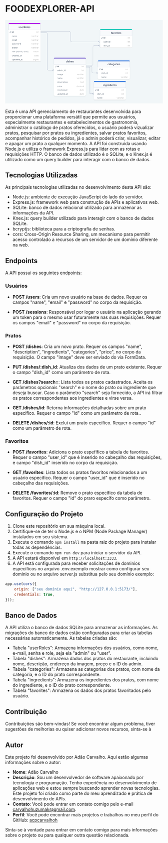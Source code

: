 # FOODEXPLORER-API
![Estrutura do bando de dados](src/assets/draw-table.png)


Esta é uma API gerenciamento de restaurantes  desenvolvida para proporcionar uma plataforma versátil que permite aos usuários, especialmente restaurantes e estabelecimentos de gastronomia, administrar o catálogo de pratos oferecidos, o usuário poderá vizualizar pratos, pesquisar por pratos ou ingredientes, salvar pratos favoritos, acompanhar histórico de pedidos, já o admin  poderá criar, visualizar, editar e apagar um prato a qualquer momento. A API foi construída usando Node.js e utiliza o framework Express.js para lidar com as rotas e requisições HTTP. O banco de dados utilizado é o SQLite, e o Knex.js é utilizado como um query builder para interagir com o banco de dados.


## Tecnologias Utilizadas

As principais tecnologias utilizadas no desenvolvimento desta API são:

- Node.js: ambiente de execução JavaScript do lado do servidor.
- Express.js: framework web para construção de APIs e aplicativos web.
- SQLite: banco de dados relacional utilizado para armazenar as informações da API.
- Knex.js: query builder utilizado para interagir com o banco de dados SQLite.
- bcryptjs: biblioteca para a criptografia de senhas.
- cors: Cross-Origin Resource Sharing, um mecanismo para permitir acesso controlado a recursos de um servidor de um domínio diferente na web.


## Endpoints

A API possui os seguintes endpoints:

### Usuários

- **POST /users**: Cria um novo usuário na base de dados. Requer os campos "name", "email" e "password" no corpo da requisição.

- **POST /sessions**: Responsável por logar o usuário na aplicação gerando um token para o mesmo usar futuramente nas suas requisições. Requer os campos "email" e "password" no corpo da requisição.

### Pratos

- **POST /dishes**: Cria um  novo prato. Requer os campos  "name", "description", "ingredients", "categories", "price",  no corpo da requisição. O campo "image" deve ser enviado do via FormData.

- **PUT /dishes/:dish_id**: Atualiza dos dados de um prato existente. Requer o campo "dish_id" como um parâmetro de rota.

- **GET /dishes?search=**: Lista todos os pratos cadastrados. Aceita os parâmetros opcionais "search" e o nome do prato ou ingrediente que deseja buscar. Caso o parâmetro "search" seja fornecido, a API irá filtrar os pratos correspondentes aos ingredientes e virse versa.

- **GET /dishes/id**: Retorna informações detalhadas sobre um prato específico. Requer o campo "id" como um parâmetro de rota..

- **DELETE /dishes/:id**: Exclui um prato específico. Requer o campo "id" como um parâmetro de rota.

### Favoritos

- **POST /favorites**: Adiciona o prato espefífico a tabela de favoritos. Requer o campo "user_id" que é inserido no cabeçalho das requisições, e campo  "dish_id" inserido no corpo da requisição.

- **GET /favorites**: Lista todos os pratos favoritos relacionados a um usuário específico. Requer o campo "user_id" que é inserido no cabeçalho das requisições.
 
- **DELETE /favorites/:id**: Remove o prato específico da tabela de favoritos. Requer o campo "id" do praro específo como parâmetro.

## Configuração do Projeto

1. Clone este repositório em sua máquina local.
2. Certifique-se de ter o Node.js e o NPM (Node Package Manager) instalados em seu sistema.
3. Execute o comando `npm install` na pasta raiz do projeto para instalar todas as dependências.
4. Execute o comando `npm run dev` para iniciar o servidor da API.
5. A API estará disponível em `http://localhost:3333`.
6. A API está configurada para receber solicitações de dominios especificos no arquivo .env.exemplo mostrar como configurar seu dominio ou no arquivo server.js substitua pelo seu domínio exemplo:

```javascript
app.use(cors({
    origin: ["seu domínio aqui", "http://127.0.0.1:5173/"],
    credentials: true,
}));
```

## Banco de Dados

A API utiliza o banco de dados SQLite para armazenar as informações. As migrações do banco de dados estão configuradas para criar as tabelas necessárias automaticamente. As tabelas criadas são:

- Tabela "userRoles": Armazena informações dos usuários, como nome, e-mail, senha e role, seja ela "admin" ou "user".
- Tabela "dishes": Armazena dados dos pratos do restaurante, incluindo nome, descrição, endereço da imagem, preço e o ID do admin.
- Tabela "categories": Armazena as categorias dos pratos, com nome da categoria, e o ID do prato correspondente.
- Tabela "ingredients": Armazena os ingredientes dos pratos, com nome do ingrediente, e o ID do prato correspondente.
- Tabela "favorites": Armazena os dados dos pratos favoritados pelo usuário.

## Contribuição

Contribuições são bem-vindas! Se você encontrar algum problema, tiver sugestões de melhorias ou quiser adicionar novos recursos, sinta-se à

## Autor

Este projeto foi desenvolvido por Adão Carvalho. Aqui estão algumas informações sobre o autor:

- **Nome**: Adão Carvalho
- **Descrição**: Sou um desenvolvedor de software apaixonado por tecnologia e programação. Tenho experiência no desenvolvimento de aplicações web e estou sempre buscando aprender novas tecnologias. Este projeto foi criado como parte do meu aprendizado e prática de desenvolvimento de APIs.
- **Contato**: Você pode entrar em contato comigo pelo e-mail carvalhohuzumak@gmail.com.
- **Perfil**: Você pode encontrar mais projetos e trabalhos no meu perfil do GitHub: [acpcarvalhoh](https://github.com/acpcarvalhoh)

Sinta-se à vontade para entrar em contato comigo para mais informações sobre o projeto ou para qualquer outra questão relacionada.






